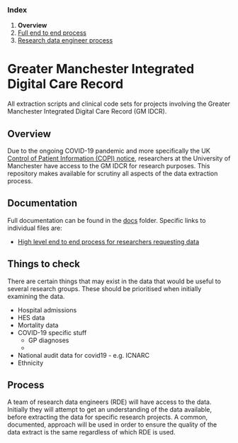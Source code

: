 ### Index

1. **Overview**
2. [Full end to end process](docs/process-end-2-end.md)
3. [Research data engineer process](docs/process-for-research-data-engineers.md)

# Greater Manchester Integrated Digital Care Record

All extraction scripts and clinical code sets for projects involving the Greater Manchester Integrated Digital Care Record (GM IDCR).

## Overview

Due to the ongoing COVID-19 pandemic and more specifically the UK [Control of Patient Information (COPI) notice](https://digital.nhs.uk/coronavirus/coronavirus-covid-19-response-information-governance-hub/control-of-patient-information-copi-notice), researchers at the University of Manchester have access to the GM IDCR for research purposes. This repository makes available for scrutiny all aspects of the data extraction process.

## Documentation

Full documentation can be found in the [docs](docs/) folder. Specific links to individual files are:

- [High level end to end process for researchers requesting data](docs/process-end-2-end.md)

## Things to check

There are certain things that may exist in the data that would be useful to several research groups. These should be prioritised when initially examining the data.

- Hospital admissions
- HES data
- Mortality data
- COVID-19 specific stuff
  - GP diagnoses
  - 
- National audit data for covid19 - e.g. ICNARC
- Ethnicity

## Process

A team of research data engineers (RDE) will have access to the data. Initially they will attempt to get an understanding of the data available, before extracting the data for specific research projects. A common, documented, approach will be used in order to ensure the quality of the data extract is the same regardless of which RDE is used.